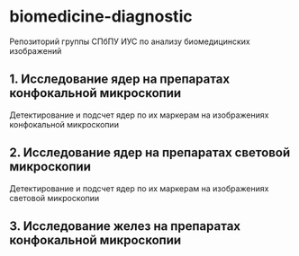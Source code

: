 # biomedicine-diagnostic
Репозиторий группы СПбПУ ИУС по анализу биомедицинских изображений

## 1. Исследование ядер на препаратах конфокальной микроскопии

Детектирование и подсчет ядер по их маркерам на изображениях конфокальной микроскопии


## 2. Исследование ядер на препаратах световой микроскопии

Детектирование и подсчет ядер по их маркерам на изображениях световой микроскопии

## 3. Исследование желез на препаратах конфокальной микроскопии

